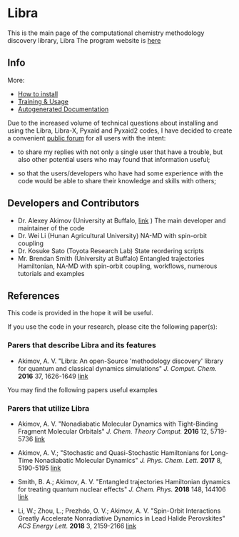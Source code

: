 # Libra

This is the main page of the computational chemistry methodology discovery library, Libra
The program website is [here](https://quantum-dynamics-hub.github.io/libra/index.html)

## Info

More:

* [How to install](https://quantum-dynamics-hub.github.io/libra/installation.html)
* [Training & Usage](/training_usage/README.md)
* [Autogenerated Documentation](https://quantum-dynamics-hub.github.io/libra-code/)


Due to the increased volume of technical questions about installing and using the 
Libra, Libra-X, Pyxaid and Pyxaid2 codes, I have decided to create a convenient 
[public forum](https://groups.google.com/forum/#!forum/quantum-dynamics-hub)
for all users with the intent:

 - to share my replies with not only a single user that have a trouble, but also other
   potential users who may found that information useful;

 - so that the users/developers who have had some experience with the code would be able to share their
   knowledge and skills with others;


## Developers and Contributors

  * Dr. Alexey Akimov (University at Buffalo, [link](https://akimovlab.github.io/index.html) )  The main developer and maintainer of the code
  * Dr. Wei Li (Hunan Agricultural University)  NA-MD with spin-orbit coupling
  * Dr. Kosuke Sato (Toyota Research Lab) State reordering scripts
  * Mr. Brendan Smith (University at Buffalo) Entangled trajectories Hamiltonian, NA-MD with spin-orbit coupling, workflows, 
                    numerous tutorials and examples


## References

This code is provided in the hope it will be useful. 


  If you use the code in your research, please cite the following paper(s):

  ### Parers that describe Libra and its features 

  * Akimov, A. V. "Libra: An open-Source 'methodology discovery' library for quantum and classical dynamics simulations" 
  *J. Comput. Chem.*  **2016**  37, 1626-1649 [link](http://onlinelibrary.wiley.com/doi/10.1002/jcc.24367/full)


  You may find the following papers useful examples
  ### Parers that utilize Libra

  * Akimov, A. V. "Nonadiabatic Molecular Dynamics with Tight-Binding Fragment Molecular Orbitals" 
  *J. Chem. Theory Comput.*  **2016** 12, 5719-5736 [link](http://pubs.acs.org/doi/abs/10.1021/acs.jctc.6b00955)

  * Akimov, A. V.; "Stochastic and Quasi-Stochastic Hamiltonians for Long-Time Nonadiabatic Molecular Dynamics"
  *J. Phys. Chem. Lett.*  **2017** 8, 5190-5195 [link](http://pubs.acs.org/doi/abs/10.1021/acs.jpclett.7b02185)

  * Smith, B. A.; Akimov, A. V. "Entangled trajectories Hamiltonian dynamics for treating quantum nuclear effects" 
  *J. Chem. Phys.* **2018** 148, 144106 [link](https://doi.org/10.1063/1.5022573)

  * Li, W.; Zhou, L.; Prezhdo, O. V.; Akimov, A. V. "Spin-Orbit Interactions Greatly Accelerate Nonradiative Dynamics
  in Lead Halide Perovskites" *ACS Energy Lett.* **2018** 3, 2159-2166 [link](https://doi.org/10.1021/acsenergylett.8b01226)




